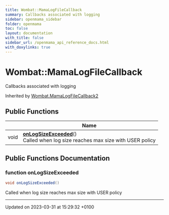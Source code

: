 ```yaml
---
title: Wombat::MamaLogFileCallback
summary: Callbacks associated with logging 
sidebar: openmama_sidebar
folder: openmama
toc: false
layout: documentation
with_title: false
sidebar_url: /openmama_api_reference_docs.html
with_doxylinks: true
---
```


# Wombat::MamaLogFileCallback



Callbacks associated with logging 

Inherited by [Wombat.MamaLogFileCallback2](interfaceWombat_1_1MamaLogFileCallback2.html)

## Public Functions

|                | Name           |
| -------------- | -------------- |
| void | **[onLogSizeExceeded](interfaceWombat_1_1MamaLogFileCallback.html#function-onlogsizeexceeded)**()<br>Called when log size reaches max size with USER policy  |

## Public Functions Documentation

### function onLogSizeExceeded

```csharp
void onLogSizeExceeded()
```

Called when log size reaches max size with USER policy 

-------------------------------

Updated on 2023-03-31 at 15:29:32 +0100
